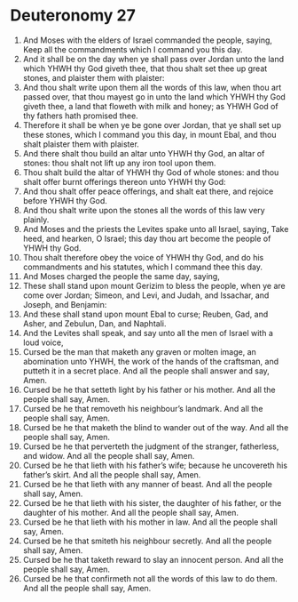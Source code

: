 ﻿# Deuteronomy 27
1. And Moses with the elders of Israel commanded the people, saying, Keep all the commandments which I command you this day. 
2. And it shall be on the day when ye shall pass over Jordan unto the land which YHWH thy God giveth thee, that thou shalt set thee up great stones, and plaister them with plaister: 
3. And thou shalt write upon them all the words of this law, when thou art passed over, that thou mayest go in unto the land which YHWH thy God giveth thee, a land that floweth with milk and honey; as YHWH God of thy fathers hath promised thee. 
4. Therefore it shall be when ye be gone over Jordan, that ye shall set up these stones, which I command you this day, in mount Ebal, and thou shalt plaister them with plaister. 
5. And there shalt thou build an altar unto YHWH thy God, an altar of stones: thou shalt not lift up any iron tool upon them. 
6. Thou shalt build the altar of YHWH thy God of whole stones: and thou shalt offer burnt offerings thereon unto YHWH thy God: 
7. And thou shalt offer peace offerings, and shalt eat there, and rejoice before YHWH thy God. 
8. And thou shalt write upon the stones all the words of this law very plainly. 
9.  And Moses and the priests the Levites spake unto all Israel, saying, Take heed, and hearken, O Israel; this day thou art become the people of YHWH thy God. 
10. Thou shalt therefore obey the voice of YHWH thy God, and do his commandments and his statutes, which I command thee this day. 
11.  And Moses charged the people the same day, saying, 
12. These shall stand upon mount Gerizim to bless the people, when ye are come over Jordan; Simeon, and Levi, and Judah, and Issachar, and Joseph, and Benjamin: 
13. And these shall stand upon mount Ebal to curse; Reuben, Gad, and Asher, and Zebulun, Dan, and Naphtali. 
14.  And the Levites shall speak, and say unto all the men of Israel with a loud voice, 
15. Cursed be the man that maketh any graven or molten image, an abomination unto YHWH, the work of the hands of the craftsman, and putteth it in a secret place. And all the people shall answer and say, Amen. 
16. Cursed be he that setteth light by his father or his mother. And all the people shall say, Amen. 
17. Cursed be he that removeth his neighbour’s landmark. And all the people shall say, Amen. 
18. Cursed be he that maketh the blind to wander out of the way. And all the people shall say, Amen. 
19. Cursed be he that perverteth the judgment of the stranger, fatherless, and widow. And all the people shall say, Amen. 
20. Cursed be he that lieth with his father’s wife; because he uncovereth his father’s skirt. And all the people shall say, Amen. 
21. Cursed be he that lieth with any manner of beast. And all the people shall say, Amen. 
22. Cursed be he that lieth with his sister, the daughter of his father, or the daughter of his mother. And all the people shall say, Amen. 
23. Cursed be he that lieth with his mother in law. And all the people shall say, Amen. 
24. Cursed be he that smiteth his neighbour secretly. And all the people shall say, Amen. 
25. Cursed be he that taketh reward to slay an innocent person. And all the people shall say, Amen. 
26. Cursed be he that confirmeth not all the words of this law to do them. And all the people shall say, Amen. 
